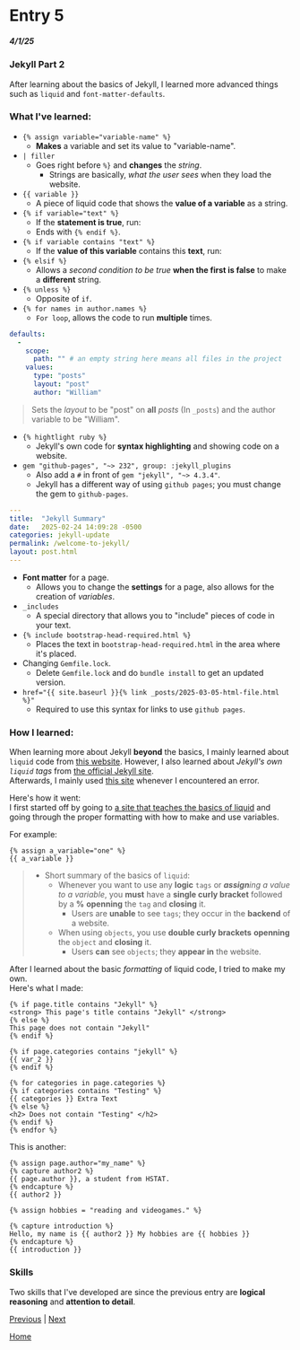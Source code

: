 # Entry 5
##### 4/1/25

### Jekyll Part 2
After learning about the basics of Jekyll, I learned more advanced things such as `liquid` and `font-matter-defaults`.
### What I've learned:
* `{% assign variable="variable-name" %}`
  * **Makes** a variable and set its value to "variable-name".
* `| filler`
  * Goes right before `%}` and **changes** the _string_.
    * Strings are basically, _what the user sees_ when they load the website.
* `{{ variable }}`
  * A piece of liquid code that shows the **value of a variable** as a string.
* `{% if variable="text" %}`
  * If the **statement is true**, run:
   * Ends with `{% endif %}`.
* `{% if variable contains "text" %}`
  * If the **value of this variable** contains this **text**, run:
* `{% elsif %}`
  * Allows a _second condition to be true_ **when the first is false** to make a **different** string.
* `{% unless %}`
  * Opposite of `if`.
* `{% for names in author.names %}`
  * `For loop`, allows the code to run **multiple** times.
``` yaml
defaults:
  -
    scope:
      path: "" # an empty string here means all files in the project
    values:
      type: "posts"
      layout: "post"
      author: "William"
```
> Sets the _layout_ to be "post" on **all** _posts_ (In `_posts`) and the author variable to be "William".
* `{% hightlight ruby %}`
  * Jekyll's own code for **syntax highlighting** and showing code on a website.
* `gem "github-pages", "~> 232", group: :jekyll_plugins`
  * Also add a `#` in front of `gem "jekyll", "~> 4.3.4"`.
   * Jekyll has a different way of using `github pages`; you must change the gem to `github-pages`.
``` yaml
---
title:  "Jekyll Summary"
date:   2025-02-24 14:09:28 -0500
categories: jekyll-update
permalink: /welcome-to-jekyll/
layout: post.html
---
```
* **Font matter** for a page.
  * Allows you to change the **settings** for a page, also allows for the creation of _variables_.
* `_includes`
  * A special directory that allows you to "include" pieces of code in your text.
 * `{% include bootstrap-head-required.html %}`
   * Places the text in `bootstrap-head-required.html` in the area where it's placed.
* Changing `Gemfile.lock`.
  * Delete `Gemfile.lock` and do `bundle install` to get an updated version.
* `href="{{ site.baseurl }}{% link _posts/2025-03-05-html-file.html %}"`
  * Required to use this syntax for links to use `github pages`.
### How I learned:  
When learning more about Jekyll **beyond** the basics, I mainly learned about `liquid` code from [this website](https://shopify.github.io/liquid/basics/introduction/). However, I also learned about _Jekyll's own `liquid` tags_ from [the official Jekyll site](https://jekyllrb.com/).  
Afterwards, I mainly used [this site](https://talk.jekyllrb.com/) whenever I encountered an error.

Here's how it went:  
I first started off by going to [a site that teaches the basics of liquid](https://shopify.github.io/liquid/basics/introduction/) and going through the proper formatting with how to make and use variables.

For example:
``` liquid
{% assign a_variable="one" %}
{{ a_variable }}
```
> * Short summary of the basics of `liquid`:
>   * Whenever you want to use any **logic** `tags` or _**assign**ing a value to a variable_, you **must** have a **single curly bracket** followed by a **%** **openning** the `tag` and **closing** it.
>     * Users are **unable** to see ``tags``; they occur in the **backend** of a website.
>   * When using `objects`, you use **double curly brackets** **openning** the `object` and **closing** it.
>     * Users **can** see `objects`; they **appear in** the website.

After I learned about the basic _formatting_ of liquid code, I tried to make my own.  
Here's what I made:  
``` liquid
{% if page.title contains "Jekyll" %}
<strong> This page's title contains "Jekyll" </strong>
{% else %}
This page does not contain "Jekyll"
{% endif %}

{% if page.categories contains "jekyll" %}
{{ var_2 }}
{% endif %}

{% for categories in page.categories %}
{% if categories contains "Testing" %}
{{ categories }} Extra Text
{% else %}
<h2> Does not contain "Testing" </h2>
{% endif %}
{% endfor %}
```
This is another:
``` liquid
{% assign page.author="my_name" %}
{% capture author2 %}
{{ page.author }}, a student from HSTAT.
{% endcapture %}
{{ author2 }}

{% assign hobbies = "reading and videogames." %}

{% capture introduction %}
Hello, my name is {{ author2 }} My hobbies are {{ hobbies }}
{% endcapture %}
{{ introduction }}
```
### Skills
Two skills that I've developed are since the previous entry are **logical reasoning** and **attention to detail**.

[Previous](entry04.md) | [Next](entry06.md)

[Home](../README.md)
